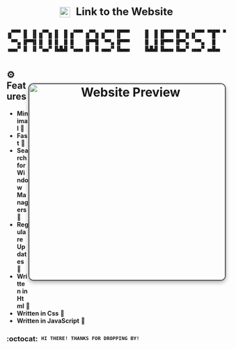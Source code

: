 <div align="center">
  <h2 style="font-size: 24px;">
    <strong> <a href="https://user7210unix.github.io/Showcase-website/" style="text-decoration: none; color: inherit;">
      <img src="https://user7210unix.github.io/Showcase-website/favicon.ico" alt=" " style="vertical-align: middle; width: 24px; height: 24px; margin-right: 8px;">
      Link to the Website</a> 
    </strong>
  </h2>
</div>

<div align="center">

```css
 ▗▄▄▖▗▖ ▗▖ ▗▄▖ ▗▖ ▗▖ ▗▄▄▖ ▗▄▖  ▗▄▄▖▗▄▄▄▖    ▗▖ ▗▖▗▄▄▄▖▗▄▄▖  ▗▄▄▖▗▄▄▄▖▗▄▄▄▖▗▄▄▄▖
▐▌   ▐▌ ▐▌▐▌ ▐▌▐▌ ▐▌▐▌   ▐▌ ▐▌▐▌   ▐▌       ▐▌ ▐▌▐▌   ▐▌ ▐▌▐▌     █    █  ▐▌   
 ▝▀▚▖▐▛▀▜▌▐▌ ▐▌▐▌ ▐▌▐▌   ▐▛▀▜▌ ▝▀▚▖▐▛▀▀▘    ▐▌ ▐▌▐▛▀▀▘▐▛▀▚▖ ▝▀▚▖  █    █  ▐▛▀▀▘
▗▄▄▞▘▐▌ ▐▌▝▚▄▞▘▐▙█▟▌▝▚▄▄▖▐▌ ▐▌▗▄▄▞▘▐▙▄▄▖    ▐▙█▟▌▐▙▄▄▖▐▙▄▞▘▗▄▄▞▘▗▄█▄▖  █  ▐▙▄▄▖
```


<h1>
      <img src="showcase/background.png" align="right" alt="Website Preview" width="450" style="display: block; margin: 32px auto; border: 2px solid #555; border-radius: 12px; box-shadow: 0 4px 10px rgba(0, 0, 0, 0.3);">
</div>
</div> 


## ⚙️ Features
- **Minimal** :bento: 
- **Fast** :blossom: 
- **Search for Window Managers** :rocket:
- **Regulare Updates** :rocket:
- **Written in Html** :blossom:
- **Written in Css** :rocket: 
- **Written in JavaScript** :bento:  

### :octocat: ‎ <sup><sub><samp>HI THERE! THANKS FOR DROPPING BY!</samp></sub></sup>
